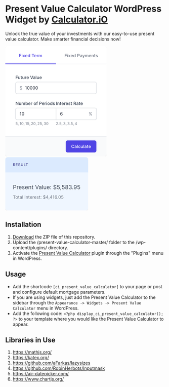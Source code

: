 # Present Value Calculator WordPress Widget by [Calculator.iO](https://www.calculator.io/ "Calculator.iO Homepage")

Unlock the true value of your investments with our easy-to-use present value calculator. Make smarter financial decisions now!

![Present Value Calculator Input Form](/assets/images/screenshot-1.png "Present Value Calculator Input Form")
![Present Value Calculator Calculation Results](/assets/images/screenshot-2.png "Present Value Calculator Calculation Results")

## Installation

1. [Download](https://github.com/pub-calculator-io/age-calculator/archive/refs/heads/master.zip) the ZIP file of this repository.
2. Upload the /present-value-calculator-master/ folder to the /wp-content/plugins/ directory.
3. Activate the [Present Value Calculator](https://www.calculator.io/present-value-calculator/ "Present Value Calculator Homepage") plugin through the "Plugins" menu in WordPress.

## Usage
* Add the shortcode `[ci_present_value_calculator]` to your page or post and configure default mortgage parameters.
* If you are using widgets, just add the Present Value Calculator to the sidebar through the `Appearance -> Widgets -> Present Value Calculator` menu in WordPress.
* Add the following code: `<?php display_ci_present_value_calculator(); ?>` to your template where you would like the Present Value Calculator to appear.

## Libraries in Use
1. https://mathjs.org/
2. https://katex.org/
3. https://github.com/aFarkas/lazysizes
4. https://github.com/RobinHerbots/Inputmask
5. https://air-datepicker.com/
6. https://www.chartjs.org/
